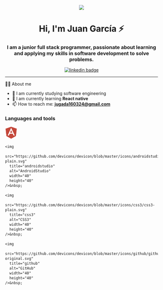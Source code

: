 <div id="presentacion" align="center">
  <img
    src="https://media.giphy.com/media/qgQUggAC3Pfv687qPC/giphy.gif"
    width="200"
  />
  <h1 align="center">Hi, I'm Juan García ⚡</h1>
  <h3 align="center">
    I am a junior full stack programmer, passionate about learning and applying my skills in software development to solve problems.
  </h3>
</div>

<div id="redes" align="center">
  <a
    href="https://www.linkedin.com/in/juan-esteban-garc%C3%ADa-daza-611485209/"
    target="_blanck"
  >
    <img
      src="https://img.shields.io/badge/linkedin-%230077B5.svg?style=for-the-badge&logo=linkedin&logoColor=white"
      alt="linkedin badge"
    />
  </a>
</div>

---

👨‍💻 About me

- 🔭 I am currently studying software engineering
- 🌱 I am currently learning **React native**
- 📫 How to reach me: **jugada160324@gmail.com**

<div align="left">
  <h3>Languages and tools</h3>
  <span>
    <img
      src="https://github.com/devicons/devicon/blob/master/icons/angularjs/angularjs-plain.svg"
      title="AngularJS"
      alt="AngularJs"
      width="40"
      height="40"
    />&nbsp;

    <img
      src="https://github.com/devicons/devicon/blob/master/icons/androidstudio/androidstudio-plain.svg"
      title="androidstudio"
      alt="AndroidStudio"
      width="40"
      height="40"
    />&nbsp;

    <img
      src="https://github.com/devicons/devicon/blob/master/icons/css3/css3-plain.svg"
      title="css3"
      alt="CSS3"
      width="40"
      height="40"
    />&nbsp;

    <img
      src="https://github.com/devicons/devicon/blob/master/icons/github/github-original.svg"
      title="github"
      alt="GitHub"
      width="40"
      height="40"
    />&nbsp;
  </span>
</div>

<!--
**ChilyGarcia/ChilyGarcia** is a ✨ _special_ ✨ repository because its `README.md` (this file) appears on your GitHub profile.

Here are some ideas to get you started:

- 🔭 I am currently studying software engineering
- 🌱 I am currently learning **React native**
- 👯 I’m looking to collaborate on ...
- 🤔 I’m looking for help with ...
- 💬 Ask me about ...
- 📫 How to reach me: ...
- 😄 Pronouns: ...
- ⚡ Fun fact: ...
-->
